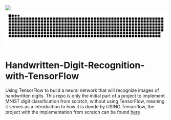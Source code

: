
<img src="https://user-images.githubusercontent.com/73097560/115834477-dbab4500-a447-11eb-908a-139a6edaec5c.gif">

<div align="center">
  <img src="https://github.com/1999AZZAR/1999AZZAR/blob/main/resources/img/grid-snake.svg" alt="snake" />
</div>
<div id="user-content-toc">

# Handwritten-Digit-Recognition-with-TensorFlow
Using TensorFlow to build a neural network that will recognize images of handwritten digits. This repo is only the initial part of a project to implement MNIST digit classification from scratch, without using TensorFlow, meaning it serves as a introduction to how it is donde by USING Tensorflow, the project with the implementation from scratch can be found [here](https://github.com/Electromayonaise/MNIST-digit-classification) 

